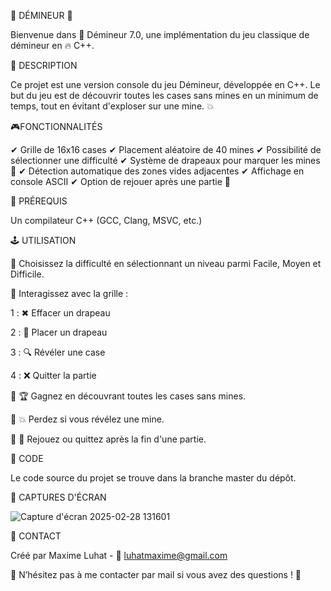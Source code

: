 📢 DÉMINEUR 📢

Bienvenue dans 🚀 Démineur 7.0, une implémentation du jeu classique de démineur en 🔥 C++.


📝 DESCRIPTION

Ce projet est une version console du jeu Démineur, développée en C++.
Le but du jeu est de découvrir toutes les cases sans mines en un minimum de temps, tout en évitant d'exploser sur une mine. 💥


🎮FONCTIONNALITÉS

✔ Grille de 16x16 cases
✔ Placement aléatoire de 40 mines
✔ Possibilité de sélectionner une difficulté
✔ Système de drapeaux pour marquer les mines 🚩
✔ Détection automatique des zones vides adjacentes
✔ Affichage en console ASCII
✔ Option de rejouer après une partie 🔄


📌 PRÉREQUIS

Un compilateur C++ (GCC, Clang, MSVC, etc.)


🕹 UTILISATION

🔹 Choisissez la difficulté en sélectionnant un niveau parmi Facile, Moyen et Difficile.

🔹 Interagissez avec la grille :

1 : ✖ Effacer un drapeau

2 : 🚩 Placer un drapeau

3 : 🔍 Révéler une case

4 : ❌ Quitter la partie

🔹 🏆 Gagnez en découvrant toutes les cases sans mines.

🔹 💥 Perdez si vous révélez une mine.

🔹 🔄 Rejouez ou quittez après la fin d'une partie.


📂 CODE

Le code source du projet se trouve dans la branche master du dépôt.


📸 CAPTURES D'ÉCRAN

![Capture d'écran 2025-02-28 131601](https://github.com/user-attachments/assets/e83bfce3-38cb-4716-84c2-8be52c66547e)



📧 CONTACT

Créé par Maxime Luhat - 📩 luhatmaxime@gmail.com

📢 N’hésitez pas à me contacter par mail si vous avez des questions ! 🚀
